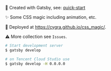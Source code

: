 🚧 Created with Gatsby, see: [quick-start](https://www.gatsbyjs.org/docs/quick-start)

✨ Some CSS magic including animation, etc.

🚀 Deployed at https://cygra.github.io/css_magic/.

⚠️ More collection see `Issues`.

```bash
# Start development server
$ gatsby develop

# on Tencent Cloud Studio use
$ gatsby develop -H 0.0.0.0
```
